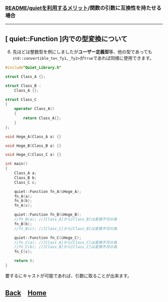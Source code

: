 ### [README](../../README.md)/[quietを利用するメリット](merit_0_0.md)/関数の引数に互換性を持たせる場合

***
## [ quiet::Function ]内での型変換について

6. 先ほどは整数型を例にしましたが**ユーザー定義型**等、他の型であっても`std::convertible_to<_Ty1,_Ty2>`が`true`であれば同様に使用できます。


``` C++
#include"Quiet_Library.h"

struct Class_A {};

struct Class_B :
    Class_A {};

struct Class_C
{
    operator Class_A()
    {
        return Class_A{};
    }
};

void Hoge_A(Class_A a) {}

void Hoge_B(Class_B a) {}

void Hoge_C(Class_C a) {}

int main()
{
    Class_A a;
    Class_B b;
    Class_C c;

    quiet::Function fn_A(&Hoge_A);
    fn_A(a);
    fn_A(b);
    fn_A(c);

    quiet::Function fn_B(&Hoge_B);
    //fn_B(a); //[Class_A]から[Class_B]は変換不可の為
    fn_B(b);
    //fn_B(c); //[Class_C]から[Class_B]は変換不可の為

    quiet::Function fn_C(&Hoge_C);
    //fn_C(a); //[Class_A]から[Class_C]は変換不可の為
    //fn_C(b); //[Class_B]から[Class_C]は変換不可の為
    fn_C(c);

    return 0;
}
``` 
要するにキャストが可能であれば、引数に取ることが出来ます。

## [Back](merit_0_2.md)　[Home](merit_0_0.md)
